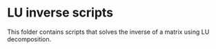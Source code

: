 # LU inverse scripts

This folder contains scripts that solves the inverse of a matrix using LU decomposition. 
